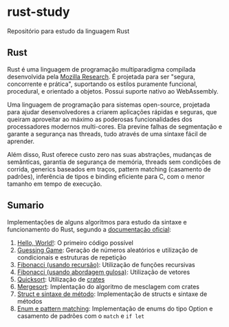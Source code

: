 # rust-study
Repositório para estudo da linguagem Rust

## Rust
Rust é uma linguagem de programação multiparadigma compilada desenvolvida pela [Mozilla Research](https://www.mozilla.org). É projetada para ser "segura, concorrente e prática", suportando os estilos puramente funcional, procedural, e orientado a objetos. Possui suporte nativo ao WebAssembly.

Uma linguagem de programação para sistemas open-source, projetada para ajudar desenvolvedores a criarem aplicações rápidas e seguras, que queiram aproveitar ao máximo as poderosas funcionalidades dos processadores modernos multi-cores. Ela previne falhas de segmentação e garante a segurança nas threads, tudo através de uma sintaxe fácil de aprender.

Além disso, Rust oferece custo zero nas suas abstrações, mudanças de semânticas, garantia de segurança de memória, threads sem condições de corrida, generics baseados em traços, pattern matching (casamento de padrões), inferência de tipos e binding eficiente para C, com o menor tamanho em tempo de execução.  
 
## Sumario
Implementações de alguns algoritmos para estudo da sintaxe e funcionamento do Rust, segundo a [documentação oficial](https://doc.rust-lang.org/book/):

1. [Hello, World!](hello-rust/src/main.rs): O primeiro código possível 
2. [Guessing Game](guessing_game/src/main.rs): Geração de números aleatórios e utilização de condicionais e estruturas de repetição
3. [Fibonacci (usando recursão)](fibonacci/src/main.rs): Utilização de funções recursivas
4. [Fibonacci (usando abordagem gulosa)](greedy_fibonacci/src/main.rs): Utilização de vetores 
5. [Quicksort](sorting_vector/src/sorting/quicksort.rs): Utilização de [crates](https://doc.rust-lang.org/1.30.0/book/first-edition/crates-and-modules.html) 
6. [Mergesort](sorting_vector/src/sorting/mergesort.rs): Implentação do algoritmo de mesclagem com crates
7. [Struct e sintaxe de método](syntax_method/src/main.rs): Implementação de structs e sintaxe de métodos
8. [Enum e pattern matching](defining_enum/src/main.rs): Implementação de enums do tipo Option<T> e casamento de padrões com o ```match``` e ```if let```
